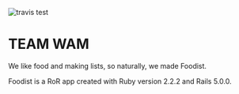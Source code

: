 ![travis test](https://travis-ci.org/TEAM-WAM/Foodist.svg?branch=master)

# TEAM WAM

We like food and making lists, so naturally, we made Foodist.

Foodist is a RoR app created with Ruby version 2.2.2 and Rails 5.0.0.
